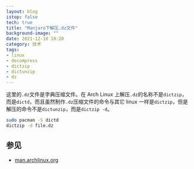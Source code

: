 ```yaml
---
layout: blog
istop: false
tech: true
title: "Manjaro下解压.dz文件"
background-image: ""
date: 2021-12-18 18:20
category: 技术
tags:
- linux
- decompress
- dictzip
- dictunzip
- dz
---
```


这里的`.dz`文件是字典压缩文件。在 Arch Linux 上解压`.dz`的名称不是`dictzip`，而是`dictd`，而且虽然制作`.dz`压缩文件的命令与其它 linux 一样是`dictzip`，但是解压的命令不是`dictunzip`，而是`dictzip -d`。

```bash
sudo pacman -S dictd
dictzip -d file.dz
```

## 参见

- [man.archlinux.org](https://man.archlinux.org/man/dictzip.1.en)

